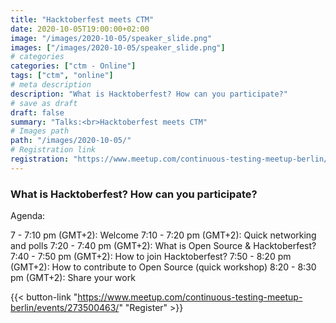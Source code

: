 ```yaml
---
title: "Hacktoberfest meets CTM"
date: 2020-10-05T19:00:00+02:00
image: "/images/2020-10-05/speaker_slide.png"
images: ["/images/2020-10-05/speaker_slide.png"]
# categories
categories: ["ctm - Online"]
tags: ["ctm", "online"]
# meta description
description: "What is Hacktoberfest? How can you participate?"
# save as draft
draft: false
summary: "Talks:<br>Hacktoberfest meets CTM"
# Images path
path: "/images/2020-10-05/"
# Registration link
registration: "https://www.meetup.com/continuous-testing-meetup-berlin/events/273500463/"
---
```


### What is Hacktoberfest? How can you participate?

Agenda:

7 - 7:10 pm (GMT+2): Welcome
7:10 - 7:20 pm (GMT+2): Quick networking and polls
7:20 - 7:40 pm (GMT+2): What is Open Source & Hacktoberfest?
7:40 - 7:50 pm (GMT+2): How to join Hacktoberfest?
7:50 - 8:20 pm (GMT+2): How to contribute to Open Source (quick workshop)
8:20 - 8:30 pm (GMT+2): Share your work


{{< button-link "https://www.meetup.com/continuous-testing-meetup-berlin/events/273500463/" "Register" >}}
